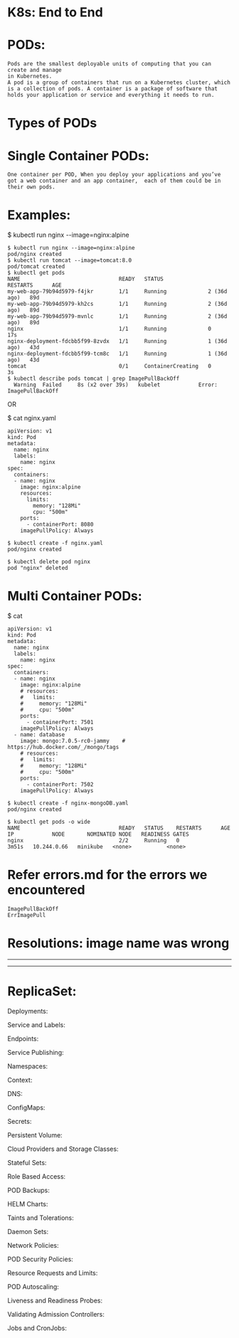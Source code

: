 # K8s: End to End 

# PODs: 
```
Pods are the smallest deployable units of computing that you can create and manage
in Kubernetes.
A pod is a group of containers that run on a Kubernetes cluster, which is a collection of pods. A container is a package of software that holds your application or service and everything it needs to run.
```

# Types of PODs

# Single Container PODs:

```
One container per POD, When you deploy your applications and you’ve got a web container and an app container,  each of them could be in their own pods.
```

# Examples:
$ kubectl run nginx --image=nginx:alpine
```
$ kubectl run nginx --image=nginx:alpine
pod/nginx created
$ kubectl run tomcat --image=tomcat:8.0
pod/tomcat created
$ kubectl get pods
NAME                               READY   STATUS              RESTARTS      AGE
my-web-app-79b94d5979-f4jkr        1/1     Running             2 (36d ago)   89d
my-web-app-79b94d5979-kh2cs        1/1     Running             2 (36d ago)   89d
my-web-app-79b94d5979-mvnlc        1/1     Running             2 (36d ago)   89d
nginx                              1/1     Running             0             17s
nginx-deployment-fdcbb5f99-8zvdx   1/1     Running             1 (36d ago)   43d
nginx-deployment-fdcbb5f99-tcm8c   1/1     Running             1 (36d ago)   43d
tomcat                             0/1     ContainerCreating   0             3s
$ kubectl describe pods tomcat | grep ImagePullBackOff
  Warning  Failed     8s (x2 over 39s)   kubelet            Error: ImagePullBackOff
```

OR

$ cat nginx.yaml
```
apiVersion: v1
kind: Pod
metadata:
  name: nginx
  labels:
    name: nginx
spec:
  containers:
  - name: nginx 
    image: nginx:alpine
    resources:
      limits:
        memory: "128Mi"
        cpu: "500m"
    ports:
      - containerPort: 8080
    imagePullPolicy: Always

$ kubectl create -f nginx.yaml 
pod/nginx created

$ kubectl delete pod nginx
pod "nginx" deleted
```

# Multi Container PODs:

$ cat 
```
apiVersion: v1
kind: Pod
metadata:
  name: nginx
  labels:
    name: nginx 
spec:
  containers:
  - name: nginx
    image: nginx:alpine
    # resources:
    #   limits:
    #     memory: "128Mi"
    #     cpu: "500m"
    ports:
      - containerPort: 7501
    imagePullPolicy: Always
  - name: database
    image: mongo:7.0.5-rc0-jammy    # https://hub.docker.com/_/mongo/tags
    # resources:
    #   limits:
    #     memory: "128Mi"
    #     cpu: "500m"
    ports:
      - containerPort: 7502
    imagePullPolicy: Always
      
$ kubectl create -f nginx-mongoDB.yaml 
pod/nginx created

$ kubectl get pods -o wide
NAME                               READY   STATUS    RESTARTS      AGE     IP            NODE       NOMINATED NODE   READINESS GATES
nginx                              2/2     Running   0             3m51s   10.244.0.66   minikube   <none>           <none>
```

# Refer errors.md for the errors we encountered 
```
ImagePullBackOff
ErrImagePull
```

# Resolutions: image name was wrong

-------------------------------------------------------------------------------------------------------------------------
-------------------------------------------------------------------------------------------------------------------------

# ReplicaSet:



Deployments:

Service and Labels:

Endpoints:

Service Publishing:

Namespaces:

Context:

DNS:

ConfigMaps:

Secrets:

Persistent Volume:

Cloud Providers and Storage Classes:

Stateful Sets:

Role Based Access:

POD Backups:

HELM Charts:

Taints and Tolerations:

Daemon Sets:

Network Policies:

POD Security Policies:

Resource Requests and Limits:

POD Autoscaling:

Liveness and Readiness Probes:

Validating Admission Controllers:

Jobs and CronJobs:


